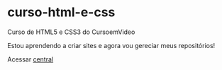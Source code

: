 # curso-html-e-css
 Curso de HTML5 e CSS3 do CursoemVideo

Estou aprendendo a criar sites e agora vou gereciar meus repositórios!

Acessar <a href="https://joao8victor8santana.github.io/central/">central</a>